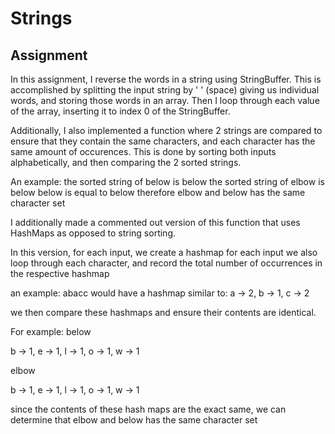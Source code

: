# Strings

## Assignment

In this assignment, I reverse the words in a string using StringBuffer.
This is accomplished by splitting the input string by ' ' (space) giving us individual words, and storing those words in an array.
Then I loop through each value of the array, inserting it to index 0 of the StringBuffer.

Additionally, I also implemented a function where 2 strings are compared to ensure that they contain the same characters, and each character has the same amount of occurences.
This is done by sorting both inputs alphabetically, and then comparing the 2 sorted strings.

An example:
the sorted string of below is below
the sorted string of elbow is below
below is equal to below therefore elbow and below has the same character set

I additionally made a commented out version of this function that uses HashMaps as opposed to string sorting.

In this version, for each input, we create a hashmap
for each input we also loop through each character, and record the total number of occurrences in the respective hashmap

an example:
abacc would have a hashmap similar to: a -> 2, b -> 1, c -> 2

we then compare these hashmaps and ensure their contents are identical.

For example:
below

b -> 1, e -> 1, l -> 1, o -> 1, w -> 1

elbow

b -> 1, e -> 1, l -> 1, o -> 1, w -> 1

since the contents of these hash maps are the exact same, we can determine that elbow and below has the same character set
